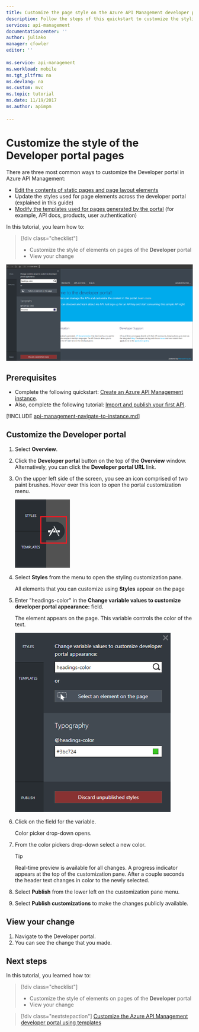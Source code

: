 ```yaml
---
title: Customize the page style on the Azure API Management developer portal | Microsoft Docs
description: Follow the steps of this quickstart to customize the styling of elements on the Azure API Management developer portal.
services: api-management
documentationcenter: ''
author: juliako
manager: cfowler
editor: ''

ms.service: api-management
ms.workload: mobile
ms.tgt_pltfrm: na
ms.devlang: na
ms.custom: mvc
ms.topic: tutorial
ms.date: 11/19/2017
ms.author: apimpm

---
```


# Customize the style of the Developer portal pages

There are three most common ways to customize the Developer portal in Azure API Management:
 
* [Edit the contents of static pages and page layout elements](api-management-modify-content-layout.md)
* Update the styles used for page elements across the developer portal (explained in this guide)
* [Modify the templates used for pages generated by the portal](api-management-developer-portal-templates.md) (for example, API docs, products, user authentication)

In this tutorial, you learn how to:

> [!div class="checklist"]
> * Customize the style of elements on pages of the **Developer** portal
> * View your change

![customize style](./media/modify-developer-portal-style/developer_portal.png)

## Prerequisites

+ Complete the following quickstart: [Create an Azure API Management instance](get-started-create-service-instance.md).
+ Also, complete the following tutorial: [Import and publish your first API](import-and-publish.md).

[!INCLUDE [api-management-navigate-to-instance.md](../../includes/api-management-navigate-to-instance.md)]

## Customize the Developer portal

1. Select **Overview**.
2. Click the **Developer portal** button on the top of the **Overview** window. Alternatively, you can click the **Developer portal URL** link.
3. On the upper left side of the screen, you see an icon comprised of two paint brushes. Hover over this icon to open the portal customization menu.

    ![customize style](./media/modify-developer-portal-style/modify-developer-portal-style01.png)
4. Select **Styles** from the menu to open the styling customization pane.

    All elements that you can customize using **Styles** appear on the page
5. Enter "headings-color" in the **Change variable values to customize developer portal appearance:** field.

    The <strong><xref href="headings-color" data-throw-if-not-resolved="False" data-raw-source="@headings-color"></xref></strong> element appears on the page. This variable controls the color of the text.

    ![customize style](./media/modify-developer-portal-style/modify-developer-portal-style02.png)
    
6. Click on the field for the <strong><xref href="headings-color" data-throw-if-not-resolved="False" data-raw-source="@headings-color"></xref></strong> variable. 
    
    Color picker drop-down opens.
7. From the color pickers drop-down select a new color.

    > [!TIP]
    > Real-time preview is available for all changes. A progress indicator appears at the top of the customization pane. After a couple seconds the header text changes in color to the newly selected.

8. Select **Publish** from the lower left on the customization pane menu.
9. Select **Publish customizations** to make the changes publicly available.

## View your change

1. Navigate to the Developer portal.
2. You can see the change that you made.

## Next steps

In this tutorial, you learned how to:

> [!div class="checklist"]
> * Customize the style of elements on pages of the **Developer** portal
> * View your change

> [!div class="nextstepaction"]
> [Customize the Azure API Management developer portal using templates](api-management-developer-portal-templates.md)